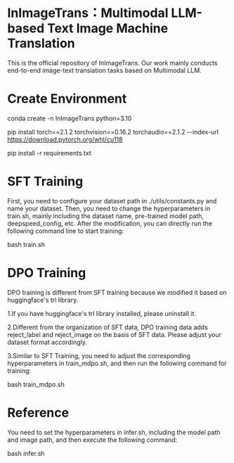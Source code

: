 # InImageTrans：Multimodal LLM-based Text Image Machine Translation

This is the official repository of InImageTrans. Our work mainly conducts end-to-end image-text translation tasks based on Multimodal LLM.

# Create Environment

conda create -n InImageTrans python=3.10


pip install torch==2.1.2 torchvision==0.16.2 torchaudio==2.1.2 --index-url https://download.pytorch.org/whl/cu118


pip install -r requirements.txt

# SFT Training

First, you need to configure your dataset path in ./utils/constants.py and name your dataset. Then, you need to change the hyperparameters in train.sh, mainly including the dataset name, pre-trained model path, deepspeed_config, etc. After the modification, you can directly run the following command line to start training:

bash train.sh

# DPO Training

DPO training is different from SFT training because we modified it based on huggingface's trl library.

1.If you have huggingface's trl library installed, please uninstall it.

2.Different from the organization of SFT data, DPO training data adds reject_label and reject_image on the basis of SFT data. Please adjust your dataset format accordingly.

3.Similar to SFT Training, you need to adjust the corresponding hyperparameters in train_mdpo.sh, and then run the following command for training:

bash train_mdpo.sh

# Reference

You need to set the hyperparameters in infer.sh, including the model path and image path, and then execute the following command:

bash infer.sh


